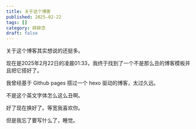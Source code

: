 ```yaml
---
title: 关于这个博客
published: 2025-02-22
tags: []
category: 碎碎念
draft: false
---
```


关于这个博客其实想说的还挺多。

现在是2025年2月22日的凌晨01:33，我终于找到了一个不是那么丑的博客模板并且把它搭好了。

我曾经基于 Github pages 搭过一个 hexo 驱动的博客，太过久远。

不是这个英文字体怎么这么丑啊。

好了现在换好了。等宽我喜欢你。

但是我忘了要写什么了，睡觉。